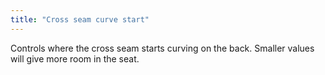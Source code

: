 ```yaml
---
title: "Cross seam curve start"
---
```


Controls where the cross seam starts curving on the back. Smaller values will give more room in the seat.
